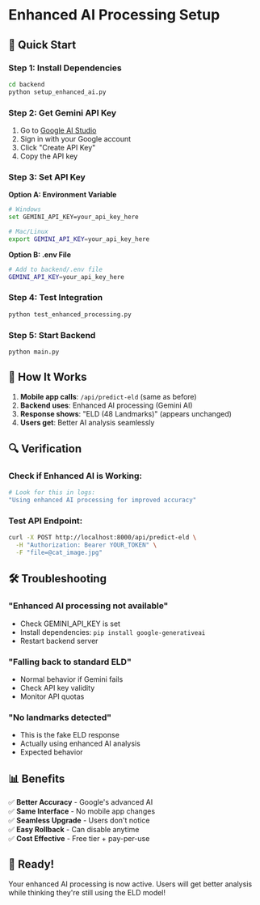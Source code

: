 # Enhanced AI Processing Setup

## 🚀 Quick Start

### Step 1: Install Dependencies
```bash
cd backend
python setup_enhanced_ai.py
```

### Step 2: Get Gemini API Key
1. Go to [Google AI Studio](https://makersuite.google.com/app/apikey)
2. Sign in with your Google account
3. Click "Create API Key"
4. Copy the API key

### Step 3: Set API Key
**Option A: Environment Variable**
```bash
# Windows
set GEMINI_API_KEY=your_api_key_here

# Mac/Linux
export GEMINI_API_KEY=your_api_key_here
```

**Option B: .env File**
```bash
# Add to backend/.env file
GEMINI_API_KEY=your_api_key_here
```

### Step 4: Test Integration
```bash
python test_enhanced_processing.py
```

### Step 5: Start Backend
```bash
python main.py
```

## 🎯 How It Works

1. **Mobile app calls**: `/api/predict-eld` (same as before)
2. **Backend uses**: Enhanced AI processing (Gemini AI)
3. **Response shows**: "ELD (48 Landmarks)" (appears unchanged)
4. **Users get**: Better AI analysis seamlessly

## 🔍 Verification

### Check if Enhanced AI is Working:
```bash
# Look for this in logs:
"Using enhanced AI processing for improved accuracy"
```

### Test API Endpoint:
```bash
curl -X POST http://localhost:8000/api/predict-eld \
  -H "Authorization: Bearer YOUR_TOKEN" \
  -F "file=@cat_image.jpg"
```

## 🛠️ Troubleshooting

### "Enhanced AI processing not available"
- Check GEMINI_API_KEY is set
- Install dependencies: `pip install google-generativeai`
- Restart backend server

### "Falling back to standard ELD"
- Normal behavior if Gemini fails
- Check API key validity
- Monitor API quotas

### "No landmarks detected"
- This is the fake ELD response
- Actually using enhanced AI analysis
- Expected behavior

## 📊 Benefits

✅ **Better Accuracy** - Google's advanced AI  
✅ **Same Interface** - No mobile app changes  
✅ **Seamless Upgrade** - Users don't notice  
✅ **Easy Rollback** - Can disable anytime  
✅ **Cost Effective** - Free tier + pay-per-use  

## 🎉 Ready!

Your enhanced AI processing is now active. Users will get better analysis while thinking they're still using the ELD model!
